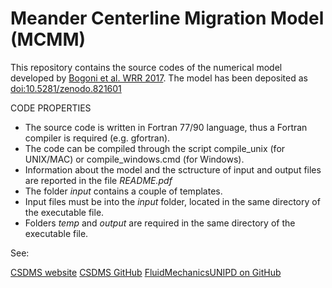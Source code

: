 # Meander Centerline Migration Model (MCMM)
This repository contains the source codes of the numerical model developed by [Bogoni et al. WRR 2017](http://onlinelibrary.wiley.com/doi/10.1002/2017WR020726/abstract).
The model has been deposited as [doi:10.5281/zenodo.821601](https://zenodo.org/record/821601#.WZbzvq2B2CQ)

CODE PROPERTIES
* The source code is written in Fortran 77/90 language, thus a Fortran compiler is required (e.g. gfortran).
* The code can be compiled through the script compile_unix (for UNIX/MAC) or compile_windows.cmd (for Windows).
* Information about the model and the sctructure of input and output files are reported in the file _README.pdf_
* The folder _input_ contains a couple of templates.
* Input files must be into the _input_ folder, located in the same directory of the executable file.
* Folders _temp_ and _output_ are required in the same directory of the executable file.

See:

[CSDMS website](http://csdms.colorado.edu/wiki/Model:Meander_Centerline_Migration_Model)
[CSDMS GitHub](https://github.com/csdms-contrib/Meander-Centerline-Migration-Model)
[FluidMechanicsUNIPD on GitHub](https://github.com/FluidMechanicsUNIPD/Meander-Centerline-Migration-Model)

